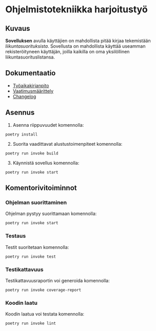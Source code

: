 # Ohjelmistotekniikka harjoitustyö
## Kuvaus
**Sovelluksen** avulla käyttäjien on mahdollista pitää kirjaa tekemistään *liikuntasuorituksista*. Sovellusta on mahdollista käyttää useamman rekisteröityneen käyttäjän, joilla kaikilla on oma yksilöllinen liikuntasuorituslistansa.

## Dokumentaatio
- [Työaikakirjanpito](https://github.com/MatiasS717/ot-harjoitustyo/blob/main/dokumentaatio/tyoaikakirjanpito.md)
- [Vaatimusmäärittely](https://github.com/MatiasS717/ot-harjoitustyo/blob/main/dokumentaatio/vaatimusmaarittely.md)
- [Changelog](https://github.com/MatiasS717/ot-harjoitustyo/blob/main/dokumentaatio/changelog.md)

## Asennus
1. Asenna riippuvuudet komennolla:

`poetry install`

2. Suorita vaadittavat alustustoimenpiteet komennolla:

`poetry run invoke build`

3. Käynnistä sovellus komennolla:

`poetry run invoke start`

## Komentorivitoiminnot

### Ohjelman suorittaminen
Ohjelman pystyy suorittamaan komennolla:

`poetry run invoke start`

### Testaus
Testit suoritetaan komennolla:

`poetry run invoke test`

### Testikattavuus
Testikattavuusraportin voi generoida komennolla:

`poetry run invoke coverage-report`

### Koodin laatu
Koodin laatua voi testata komennolla:

`poetry run invoke lint`

